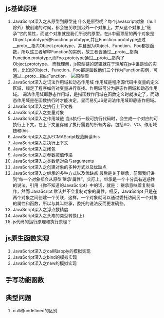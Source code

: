 ## js基础原理
1. JavaScirpt深入之从原型到原型链
什么是原型呢？每个javascript对象（null除外）被创建的时候，都会被关联到另外一个对象上，并从这个对象上“继承”它的属性，而这个对象就是我们所说的原型。在js中最顶层的两个对象是Object.prototype和Function.prototype,并且Function.prototype通过__proto__指向Object.prototype，并且因为Object、Function、Foo都是函数，所以这三者解释Function的实例，故三者皆通过__proto__指向Function.prototype,而Foo.prototype通过__proto__指向了Object.prototype。
而我理解，js原型链的逻辑就在于理解在js中谁是谁的实例，比如说Object、Function、Foo都是函数他们三个作为Function实例，可通过__proto__指向Function。
![原型图](https://user-gold-cdn.xitu.io/2019/9/6/16d04ccc5d03fbc7?imageView2/0/w/1280/h/960/format/webp/ignore-error/1)
2. JavaScript深入之词法作用域和动态作用域
作用域是程序源代码中变量的定义区域，规定了程序如何对变量进行查找。作用域可分为静态作用域和动态作用域。
词法作用域即静态作用域，是指函数作用域在函数定义时就决定了，而动态作用域是在函数执行时才能决定。显而易见JS是词法作用域即静态作用域。
2. JavaScript深入之执行上下文栈
3. JavaScript深入之变量对象
4. JavaScript深入之作用域链
当js执行一段可执行代码时，会生成一个对应的可执行上下文，在上下文里存储了执行需要的所有内容，包括AO、VO、作用域链和this
5. JavaScript深入之从ECMAScript规范解读this
6. JavaScript深入之执行上下文
7. JavaScript深入之闭包
8. JavaScript深入之参数按值传递
9. JavaScript深入之类数组对象与arguments
10. JavaScript深入之创建对象的多种方式以及优缺点
11. JavaScript深入之继承的多种方式以及优缺点
最后是关于继承，前面我们讲到“每一个对象都会从原型‘继承’属性”，实际上，继承是一个十分具有迷惑性的说法，引用《你不知道的JavaScript》中的话，就是：
继承意味着复制操作，然而 JavaScript 默认并不会复制对象的属性，相反，JavaScript 只是在两个对象之间创建一个关联，这样，一个对象就可以通过委托访问另一个对象的属性和函数，所以与其叫继承，委托的说法反而更准确些。
12. JavaScript深入之浮点数精度
13. JavaScript深入之头疼的类型转换(上)
14. js代码的运行原理和执行原理？


## js原生函数实现
1. JavaScript深入之call和apply的模拟实现
2. JavaScript深入之bind的模拟实现
3. JavaScript深入之new的模拟实现

## 手写功能函数

## 典型问题
1. null和undefined的区别